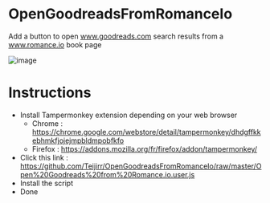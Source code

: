 # OpenGoodreadsFromRomanceIo
Add a button to open www.goodreads.com search results from a www.romance.io book page

![image](https://github.com/Teijirr/OpenGoodreadsFromRomanceIo/assets/32523642/dea40bbc-1430-4218-bbe3-e3a1b12de843)

# Instructions
- Install Tampermonkey extension depending on your web browser
  - Chrome : https://chrome.google.com/webstore/detail/tampermonkey/dhdgffkkebhmkfjojejmpbldmpobfkfo
  - Firefox : https://addons.mozilla.org/fr/firefox/addon/tampermonkey/
- Click this link : https://github.com/Teijirr/OpenGoodreadsFromRomanceIo/raw/master/Open%20Goodreads%20from%20Romance.io.user.js
- Install the script
- Done
